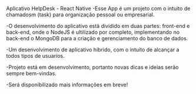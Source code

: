 Aplicativo HelpDesk - React Native
-Esse App é um projeto com o intuito de chamadosm (task) para organização pessoal ou empresarial.

-O desenvolvimento do aplicativo está dividido em duas partes: front-end e back-end, onde o NodeJS é ultilizado por completo, implementando no back-end o MongoDB para a criação e gerenciamento do banco de dados.

-Um desenvolvimento de aplicativo hibrido, com o intuito de alcançar a todos tipos de usuarios.

-Projeto está em desenvolvimento, portanto novas dicas e ideias serão sempre bem-vindas.

-Será disponibilizado mais informações em breve!
